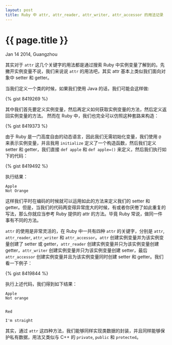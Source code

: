 ```yaml
---
layout: post
title: Ruby 中 attr, attr_reader, attr_writer, attr_accessor 的用法记录
---
```


{{ page.title }}
================

<p class="meta">Jan 14 2014, Guangzhou</p>

其实对于 `attr` 这几个关键字的用法都是通过搜索 Ruby 中实例变量了解到的。先撇开实例变量不说，我们来说说 `attr` 的用法吧，其实 attr 基本上类似我们面向对象中 setter 和 getter。

当我们定义一个类的时候，如果我们使用 Java 的话，我们可能会这样做:

{% gist 8419269 %}

其中我们首先要定义实例变量，然后再定义如何获取实例变量的方法，然后定义返回实例变量的方法。
然而在 Ruby 中，我们也完全可以仿照这种套路来构造：

{% gist 8419373 %}

由于 Ruby 是一门高度自由的动态语言，因此我们无需初始化变量，我们使用 `@` 来表示实例变量，并且我用 `initialize` 定义了一个构造函数，然后我们定义 setter 和 getter，我们直接 `def apple` 和 `def apple=()` 来定义，然后我们执行如下的代码：

{% gist 8419492 %}

执行结果：

```
Apple
Not Orange
```

这样我们平时在编码的时候就可以运用如此的方法来定义我们的 setter 和 getter。但是，当我们的代码两变得异常庞大的时候，有或者你厌倦了如此重复的写法，那么你就应当参考 Ruby 提供的 attr 的方法。毕竟 Ruby 常说，做同一件事有不同的方法。

`attr` 的使用是非常灵活的，在 Ruby 中一共有四种 `attr` 的关键字，分别是 `attr`, `attr_reader`, `attr_writer` 和 `attr_accessor`。`attr` 创建实例变量并为该实例变量创建了 setter 或 getter，`attr_reader` 创建实例变量并只为该实例变量创建 getter，`attr_writer` 创建实例变量并只为该实例变量创建 setter，最后 `attr_accessor` 创建实例变量并且为该实例变量同时创建 setter 和 getter。我们看一下例子：

{% gist 8419844 %}

执行上述代码，我们得到如下结果：

```
Apple
Not orange


Red

I'm straight
```

其实，通过 `attr` 这四种方法，我们能够同样实现类数据的封装，并且同样能够保护私有数据，用法又类似与 C++ 的 `private`, `public` 和 `protected`。 
